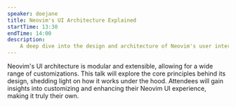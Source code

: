 ```yaml
---
speaker: doejane
title: Neovim's UI Architecture Explained
startTime: 13:30
endTime: 14:00
description: 
    A deep dive into the design and architecture of Neovim's user interface.
---
```


Neovim's UI architecture is modular and extensible, allowing for a wide range of customizations. This talk will explore the core principles behind its design, shedding light on how it works under the hood. Attendees will gain insights into customizing and enhancing their Neovim UI experience, making it truly their own.

